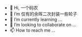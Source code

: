 - 👋 Hi, 一个码农
- 👀 I’m 仅有的余晖二次封装一些轮子
- 🌱 I’m currently learning ...
- 💞️ I’m looking to collaborate on ...
- 📫 How to reach me ...

<!---
vue3plugin/vue3plugin is a ✨ special ✨ repository because its `README.md` (this file) appears on your GitHub profile.
You can click the Preview link to take a look at your changes.
--->
